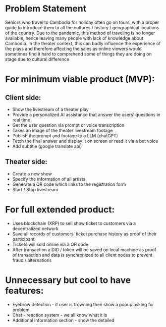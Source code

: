 # Problem Statement
Seniors who travel to Cambodia for holiday often go on tours, with a proper guide to introduce them to all the cultures / history / geographical locations of the country. Due to the pandemic, this method of traveling is no longer available, hence leaving many people with lack of knowledge about Cambodia. In the theater context, this can badly influence the experience of the plays and therefore affecting the sales as online viewers would sometimes find it hard to comprehend some of things they are doing on stage due to cultural difference

# For minimum viable product (MVP):
## Client side:
+ Show the livestream of a theater play
+ Provide a personalized AI assistance that answer the users’ questions in real time
+ Get the user question via prompt or voice transcription
+ Takes an image of the theater livestream footage
+ Publish the prompt and footage to a LLM (chatGPT) 
+ Fetch the final answer and display it on screen or read it via a bot voice
+ Add subtitle (google translate api)
## Theater side:
+ Create a new show 
+ Specify the information of all artists
+ Generate a QR code which links to the registration form
+ Start / Stop livestream

# For full extended product: 
+ Uses blockchain (XRP) to sell show ticket to customers via a decentralized network
+ Save all records of customers’ ticket purchase history as proof of their participant
+ Tickets will sold online via a QR code
+ After transaction a DID / token will be saved on local machine as proof of transaction and data is synchronized to all client nodes to prevent fraud / alternations

# Unnecessary but cool to have features:
+ Eyebrow detection - if user is frowning then show a popup asking for problem
+ Chat - reaction system - we all know what it is
+ Additional information section - show the detailed 
